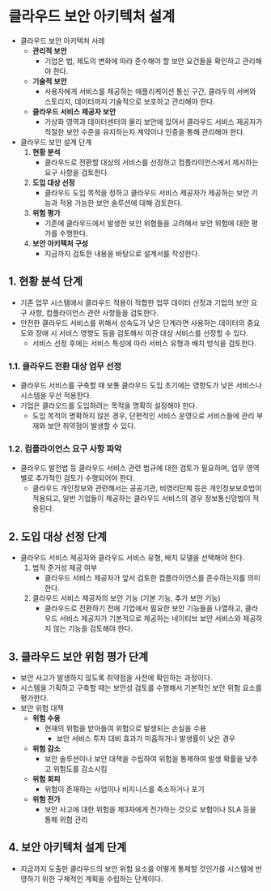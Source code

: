 # 클라우드 보안 아키텍처 설계
- 클라우드 보안 아키텍처 사례  
  - **관리적 보안**
    - 기업은 법, 제도의 변화에 따라 준수해야 할 보안 요건들을 확인하고 관리해야 한다.
  - **기술적 보안**
    - 사용자에게 서비스를 제공하는 애플리케이션 통신 구간, 클라두의 서버와 스토리지, 데이터까지 기술적으로 보호하고 관리해야 한다.
  - **클라우드 서비스 제공자 보안**
    - 가상화 영역과 데이터센터의 물리 보안에 있어서 클라우드 서비스 제공자가 적절한 보안 수준을 유지하는지 계약이나 인증을 통해 관리해야 한다.
- 클라우드 보안 설계 단계
  1. **현황 분석**
     - 클라우드로 전환할 대상의 서비스를 선정하고 컴플라이언스에서 제시하는 요구 사항을 검토한다.
  2. **도입 대상 선정**
     - 클라우드 도입 목적을 정하고 클라우드 서비스 제공자가 제공하는 보안 기능과 적용 가능한 보안 솔루션에 대해 검토한다.
  3. **위험 평가**
     - 기존에 클라우드에서 발생한 보안 위협들을 고려해서 보안 위험에 대한 평가를 수행한다.
  4. **보안 아키텍처 구성** 
     - 지금까지 검토한 내용을 바탕으로 설계서를 작성한다.

## 1. 현황 분석 단계
- 기존 업무 시스템에서 클라우드 적용이 적합한 업무 데이터 선정과 기업의 보안 요구 사항, 컴플라이언스 관련 사항들을 검토한다.
- 안전한 클라우드 서비스를 위해서 성숙도가 낮은 단계라면 사용하는 데이터의 중요도와 장애 시 서비스 영향도 등을 검토해서 이관 대상 서비스를 선정할 수 있다.
  - 서비스 선정 후에는 서비스 특성에 따라 서비스 유형과 배치 방식을 검토한다.

### 1.1. 클라우드 전환 대상 업무 선정
- 클라우드 서비스를 구축할 때 보통 클라우드 도입 초기에는 영향도가 낮은 서비스나 시스템을 우선 적용한다.
- 기업은 클라오드를 도입하려는 목적을 명확히 설정해야 한다.
  - 도입 목적이 명확하지 않은 경우, 단편적인 서비스 운영으로 서비스들에 관리 부재와 보안 취약점이 발생할 수 있다.

### 1.2. 컴플라이언스 요구 사항 파악
- 클라우드 발전법 등 클라우드 서비스 관련 법규에 대한 검토가 필요하며, 업무 영역별로 추가적인 검토가 수행되어야 한다.
  - 클라우드 개인정보와 관련해서는 공공기관, 비영리단체 등은 개인정보보호법이 적용되고, 일반 기업들이 제공하는 클라우드 서비스의 경우 정보통신망법이 적용된다.

## 2. 도입 대상 선정 단계
- 클라우드 서비스 제공자와 클라우드 서비스 유형, 배치 모델을 선택해야 한다.
  1. 법적 준거성 제공 여부
     - 클라우드 서비스 제공자가 앞서 검토한 컴플라이언스를 준수하는지를 의미한다.
  2. 클라우드 서비스 제공자의 보안 기능 (기본 기능, 추가 보안 기능) 
     - 클라우드로 전환하기 전에 기업에서 필요한 보안 기능들을 나열하고, 클라우드 서비스 제공자가 기본적으로 제공하는 네이티브 보안 서비스와 제공하지 않는 기능을 검토해야 한다.

## 3. 클라우드 보안 위험 평가 단계
- 보안 사고가 발생하지 않도록 취약점을 사전에 확인하는 과정이다.
- 시스템을 기획하고 구축할 때는 보안성 검토를 수행해서 기본적인 보안 위험 요소를 평가한다.
- 보안 위험 대책
  - **위험 수용**
    - 현재의 위험을 받아들여 위험으로 발생되는 손실을 수용
      - 보안 서비스 투자 대비 효과가 미흡하거나 발생률이 낮은 경우
  - **위험 감소**
    - 보안 솔루션이나 보안 대책을 수립하여 위험을 통제하여 발생 확률을 낮추고 위험도를 감소시킴
  - **위험 회피**
    - 위험이 존재하는 사업이나 비지니스를 축소하거나 포기
  - **위험 전가**
    - 보안 사고에 대한 위험을 제3자에게 전가하는 것으로 보험이나 SLA 등을 통해 위험 관리

## 4. 보안 아키텍처 설계 단계
- 지금까지 도출한 클라우드의 보안 위험 요소를 어떻게 통제할 것인가를 시스템에 반영하기 위한 구체적인 계획을 수립하는 단계이다.